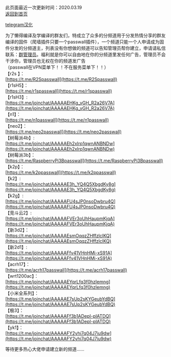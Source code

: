 此页面最近一次更新时间：2020.03.19           
[返回到首页](https://passwallopenwrt.github.io/website/)           

[telegram汉化](https://t.me/cn_telegram)                 

为了懒得编译及学编译的群友们，特成立了众多的分频道用于分发热情分享的群友编译的固件（爬墙插件只要一个passwall插件），一个频道只能一个人申请成为固件分发的分频道主，列表没有你想做的频道可以告知管理员帮你建立，申请请私信联系：[群管理员](https://t.me/wefuxkgfw)。福利就是你可以自由地在你的分频道里发任何广告，管理员不会干涉你，管理员也无权在你的频道发广告                   
（passwall在VPN菜单下！！不在服务菜单下！！）              
【r2s 】：     
[https://t.me/R2Spasswall](https://t.me/R2Spasswall)   
【r1sH5】：        
[https://t.me/r1spasswall](https://t.me/r1spasswall)             
【r1sH3】:       
[https://t.me/joinchat/AAAAAEHKg_vGH_R2a26V7A](https://t.me/joinchat/AAAAAEHKg_vGH_R2a26V7A)                        
【n1】：               
[https://t.me/n1passwall](https://t.me/n1passwall)          
【neo2】：      
[https://t.me/neo2passwall](https://t.me/neo2passwall)     
【树莓派4b】:              
[https://t.me/joinchat/AAAAAEh2xIrp1qwnANBNDw](https://t.me/joinchat/AAAAAEh2xIrp1qwnANBNDw)               
【树莓派3b】：        
[https://t.me/RaspberryPi3Bpasswall](https://t.me/RaspberryPi3Bpasswall)              
【k2p】：       
[https://t.me/k2ppasswall](https://t.me/k2ppasswall)       
【k2】:        
[https://t.me/joinchat/AAAAAE3h_YQ4Q5XbgdKy8g](https://t.me/joinchat/AAAAAE3h_YQ4Q5XbgdKy8g)       
【k2g】:            
[https://t.me/joinchat/AAAAAFU4sJP0nsoDwbru4Q](https://t.me/joinchat/AAAAAFU4sJP0nsoDwbru4Q)               
【竞斗云2】:           
[https://t.me/joinchat/AAAAAFVEr3oUhHaupmKjqA](https://t.me/joinchat/AAAAAFVEr3oUhHaupmKjqA)                 
【新3d2】：         
[https://t.me/joinchat/AAAAAEsmOqqzZHffzlclKQ](https://t.me/joinchat/AAAAAEsmOqqzZHffzlclKQ)          
【新2d1】:                  
[https://t.me/joinchat/AAAAAFfv41VHnHMi-xS91A](https://t.me/joinchat/AAAAAFfv41VHnHMi-xS91A)        
【acrh17】：                       
[https://t.me/acrh17passwall](https://t.me/acrh17passwall)                        
【wrt1200ac】：            
[https://t.me/joinchat/AAAAAEYqrLfq3f0hzIemng](https://t.me/joinchat/AAAAAEYqrLfq3f0hzIemng)               
【小米全系列】：            
[https://t.me/joinchat/AAAAAE7sUp2sKYGeubYdBQ](https://t.me/joinchat/AAAAAE7sUp2sKYGeubYdBQ)                  
【极3】：         
[https://t.me/joinchat/AAAAAFf3b1ADepI-pIATDQ](https://t.me/joinchat/AAAAAFf3b1ADepI-pIATDQ)      
【yk1】：        
[https://t.me/joinchat/AAAAAFY2yhi7q04J7iu9dw](https://t.me/joinchat/AAAAAFY2yhi7q04J7iu9dw)              

等待更多热心大佬申请建立新的频道......                  


